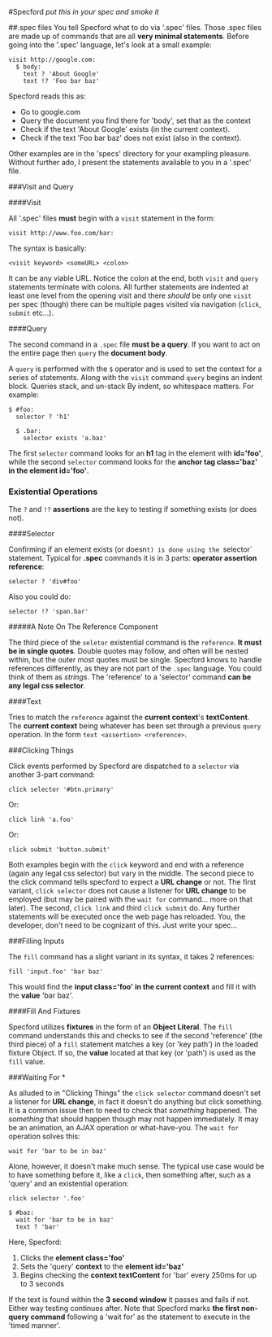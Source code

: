 #Specford
_put this in your spec and smoke it_

##.spec files
You tell Specford what to do via '.spec' files. Those .spec files are made up of 
commands that are all **very minimal statements**. Before going into the '.spec' language, let's
look at a small example:

    visit http://google.com:
      $ body:
        text ? 'About Google'
        text !? 'Foo bar baz'

Specford reads this as:

+ Go to google.com
+ Query the document you find there for 'body', set that as the context
+ Check if the text 'About Google' exists (in the current context).
+ Check if the text 'Foo bar baz' does not exist (also in the context).

Other examples are in the 'specs' directory for your exampling pleasure. Without further
ado, I present the statements available to you in a '.spec' file.

###Visit and Query

####Visit

All '.spec' files **must** begin with a `visit` statement in the form:

    visit http://www.foo.com/bar:

The syntax is basically:

    <visit keyword> <someURL> <colon>

It can be any viable URL. Notice the colon at the end,  both `visit` and  `query` statements
terminate with colons. All further statements are indented at least one level from the opening
visit and there *should* be only one `visit` per spec (though) there can be multiple pages
visited via navigation (`click`, `submit` etc...).

####Query

The second command in a `.spec` file **must be a query**. If you want to act on the entire page
then `query` the **document body**.

A `query` is performed with the `$` operator and is used to set the context for a series
of statements. Along with the `visit` command `query` begins an indent block. Queries stack,
and un-stack By indent, so whitespace matters. For example:

    $ #foo:
      selector ? 'h1'
      
      $ .bar:
        selector exists 'a.baz'

The first `selector` command looks for an **h1** tag in the element with **id='foo'**, while the second
`selector` command looks for the **anchor tag class='baz' in the element id='foo'**.

### Existential Operations

The `?` and `!?` **assertions** are the key to testing if something exists (or does not).

####Selector

Confirming if an element exists (or doesn`t) is done using the `selector` statement. Typical for **.spec** commands it
is in 3 parts: **operator assertion reference**: 

    selector ? 'div#foo'

Also you could do:

    selector !? 'span.bar'

#####A Note On The Reference Component

The third piece of the `seletor` existential command is the `reference`. **It must be in single quotes**. Double quotes
may follow, and often will be nested within, but the outer most quotes must be single. Specford knows to handle references 
differently, as they are not part of the `.spec` language. You could think of them as _strings_. The 'reference' to a 'selector'
command **can be any legal css selector**.

####Text

Tries to match the `reference` against the **current context**'s **textContent**. The **current context** being whatever has 
been set through a previous `query` operation. In the form `text <assertion> <reference>`.

###Clicking Things

Click events performed by Specford are dispatched to a `selector` via another 3-part command:

    click selector '#btn.primary'

Or:

    click link 'a.foo'

Or:

    click submit 'button.submit'

Both examples begin with the `click` keyword and end with a reference (again any legal css selector) but vary in the middle.
The second piece to the click command tells specford to expect a **URL change** or not. The first variant, `click selector`
does not cause a listener for **URL change** to be employed (but may be paired with the `wait for` command... more on that later). 
The second, `click link` and third `click submit` do. Any further statements will be executed once the web page has reloaded.
You, the developer, don't need to be cognizant of this. Just write your spec...

###Filling Inputs

The `fill` command has a slight variant in its syntax, it takes 2 references:

    fill 'input.foo' 'bar baz'

This would find the **input class='foo' in the current context** and fill it with the **value** 'bar baz'.

####Fill And Fixtures

Specford utilizes **fixtures** in the form of an **Object Literal**. The `fill` command understands this and
checks to see if the second 'reference' (the third piece) of a `fill` statement matches a key (or 'key path') in
the loaded fixture Object. If so, the **value** located at that key (or 'path') is used as the `fill` value.

###Waiting For *

As alluded to in "Clicking Things" the `click selector` command doesn't set a listener for **URL change**, in fact it
doesn't do anything but click something. It is a common issue then to need to check that _something_ happened. The
_something_ that should happen though may not happen immediately. It may be an animation, an AJAX operation or 
what-have-you. The `wait for` operation solves this:

    wait for 'bar to be in baz'

Alone, however, it doesn't make much sense. The typical use case would be to have something before it, like a `click`, then
something after, such as a 'query' and an existential operation:

    click selector '.foo'

    $ #baz:
      wait for 'bar to be in baz'
      text ? 'bar'

Here, Specford:

1. Clicks the **element class='foo'**
2. Sets the 'query' **context** to the **element id='baz'**
3. Begins checking the **context textContent** for 'bar' every 250ms for up to 3 seconds

If the text is found within the **3 second window** it passes and fails if not. Either way testing continues after. Note that
Specford marks **the first non-query command** following a 'wait for' as the statement to execute in the 'timed manner'. 
